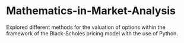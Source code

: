 # Mathematics-in-Market-Analysis

Explored different methods for the valuation of options within the framework of the Black-Scholes pricing model with the use of Python.
